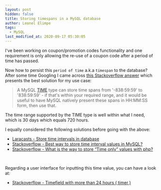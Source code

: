 ```yaml
---
layout: post
hidden: false
title: Storing timespans in a MySQL database
author: Leonel Elimpe
tags:
  - MySQL
last_modified_at: 2020-09-17 05:30:05
---
```

I've been working on coupon/promotion codes functionality and one requirement is only allowing the re-use of a coupon code after a period of time has passed.

Now how to persist this `period of time` a.k.a `timespan` to the database? After some time Googling I came across [this Stackoverflow answer](https://stackoverflow.com/a/3867631/6924437) which presents the best solution for my use case:

> A MySQL [TIME](http://dev.mysql.com/doc/refman/5.1/en/time.html) type can store time spans from '-838:59:59' to '838:59:59' - if that's within your required range, and it would be useful to have MySQL natively present these spans in HH:MM:SS form, then use that.

The time range supported by the TIME type is well within what I need, which is 30 days which equals 720 hours.

I equally considered the following solutions before going with the above:

- [Laracasts - Store time intervals in database](https://laracasts.com/discuss/channels/laravel/store-time-intervals-in-database?reply=519170)
- [Stackoverflow - Best way to store time interval values in MySQL?](https://stackoverflow.com/a/1540166/6924437)
- [Stackoverflow - What is the way to store “Time only” values with php?](https://stackoverflow.com/a/4604417/6924437)

<br>

Regarding a user interface for inputting this time value, you can have a look at:

- [Stackoverflow - Timefield with more than 24 hours ( timer )](https://stackoverflow.com/a/40127877/6924437)